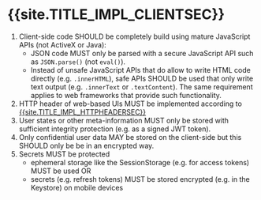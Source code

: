 <title>{{site.TITLE_IMPL_CLIENTSEC}</title>

# {{site.TITLE_IMPL_CLIENTSEC}}

1. Client-side code SHOULD be completely build using mature JavaScript APIs (not ActiveX or Java):
    - JSON code MUST only be parsed with a secure JavaScript API such as `JSON.parse()` (not `eval()`).
    - Instead of unsafe JavaScript APIs that do allow to write HTML code directly (e.g. `.innerHTML`), safe APIs SHOULD be used that only write text output (e.g. `.innerText` or `.textContent`). The same requirement applies to web frameworks that provide such functionality.
3. HTTP header of web-based UIs MUST be implemented according to [{{site.TITLE_IMPL_HTTPHEADERSEC}}]({{site.URL_IMPL_HTTPHEADERSEC}})
4. User states or other meta-information MUST only be stored with sufficient integrity protection (e.g. as a signed JWT token).
5. Only confidential user data MAY be stored on the client-side but this SHOULD only be be in an encrypted way.
6. Secrets MUST be protected
    - ephemeral storage like the SessionStorage (e.g. for access tokens) MUST be used OR
    - secrets (e.g. refresh tokens) MUST be stored encrypted (e.g. in the Keystore) on mobile devices
